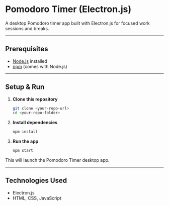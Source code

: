 # Pomodoro Timer (Electron.js)

A desktop Pomodoro timer app built with Electron.js for focused work sessions and breaks.

---

## Prerequisites

- [Node.js](https://nodejs.org/) installed  
- [npm](https://www.npmjs.com/) (comes with Node.js)  

---

## Setup & Run

1. **Clone this repository**

    ```bash
    git clone <your-repo-url>
    cd <your-repo-folder>
    ```

2. **Install dependencies**

    ```bash
    npm install
    ```

3. **Run the app**

    ```bash
    npm start
    ```

This will launch the Pomodoro Timer desktop app.

---

## Technologies Used

- Electron.js  
- HTML, CSS, JavaScript  
